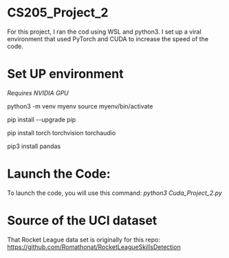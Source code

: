 # CS205_Project_2

For this project, I ran the cod using WSL and python3. I set up a viral environment that used PyTorch and CUDA to increase the speed of the code. 

# Set UP environment 
*Requires NVIDIA GPU*

python3 -m venv myenv
source myenv/bin/activate

pip install --upgrade pip

pip install torch torchvision torchaudio

pip3 install pandas

# Launch the Code:

To launch the code, you will use this command: *python3 Cuda_Project_2.py*

# Source of the UCI dataset 

That Rocket League data set is originally for this repo: https://github.com/Romathonat/RocketLeagueSkillsDetection
